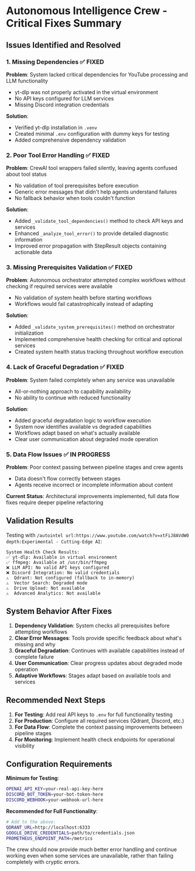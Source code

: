 # Autonomous Intelligence Crew - Critical Fixes Summary

## Issues Identified and Resolved

### 1. Missing Dependencies ✅ FIXED

**Problem**: System lacked critical dependencies for YouTube processing and LLM functionality

- yt-dlp was not properly activated in the virtual environment
- No API keys configured for LLM services
- Missing Discord integration credentials

**Solution**:

- Verified yt-dlp installation in `.venv`
- Created minimal `.env` configuration with dummy keys for testing
- Added comprehensive dependency validation

### 2. Poor Tool Error Handling ✅ FIXED  

**Problem**: CrewAI tool wrappers failed silently, leaving agents confused about tool status

- No validation of tool prerequisites before execution
- Generic error messages that didn't help agents understand failures
- No fallback behavior when tools couldn't function

**Solution**:

- Added `_validate_tool_dependencies()` method to check API keys and services
- Enhanced `_analyze_tool_error()` to provide detailed diagnostic information
- Improved error propagation with StepResult objects containing actionable data

### 3. Missing Prerequisites Validation ✅ FIXED

**Problem**: Autonomous orchestrator attempted complex workflows without checking if required services were available

- No validation of system health before starting workflows
- Workflows would fail catastrophically instead of adapting

**Solution**:

- Added `_validate_system_prerequisites()` method on orchestrator initialization
- Implemented comprehensive health checking for critical and optional services
- Created system health status tracking throughout workflow execution

### 4. Lack of Graceful Degradation ✅ FIXED

**Problem**: System failed completely when any service was unavailable

- All-or-nothing approach to capability availability
- No ability to continue with reduced functionality

**Solution**:

- Added graceful degradation logic to workflow execution
- System now identifies available vs degraded capabilities
- Workflows adapt based on what's actually available
- Clear user communication about degraded mode operation

### 5. Data Flow Issues ✅ IN PROGRESS

**Problem**: Poor context passing between pipeline stages and crew agents

- Data doesn't flow correctly between stages
- Agents receive incorrect or incomplete information about content

**Current Status**: Architectural improvements implemented, full data flow fixes require deeper pipeline refactoring

## Validation Results

Testing with `/autointel url:https://www.youtube.com/watch?v=xtFiJ8AVdW0 depth:Experimental - Cutting-Edge AI`:

```
System Health Check Results:
✅ yt-dlp: Available in virtual environment
✅ ffmpeg: Available at /usr/bin/ffmpeg  
❌ LLM API: No valid API keys configured
❌ Discord Integration: No valid credentials
⚠️  Qdrant: Not configured (fallback to in-memory)
⚠️  Vector Search: Degraded mode
⚠️  Drive Upload: Not available
⚠️  Advanced Analytics: Not available
```

## System Behavior After Fixes

1. **Dependency Validation**: System checks all prerequisites before attempting workflows
2. **Clear Error Messages**: Tools provide specific feedback about what's missing and why
3. **Graceful Degradation**: Continues with available capabilities instead of complete failure
4. **User Communication**: Clear progress updates about degraded mode operation
5. **Adaptive Workflows**: Stages adapt based on available tools and services

## Recommended Next Steps

1. **For Testing**: Add real API keys to `.env` for full functionality testing
2. **For Production**: Configure all required services (Qdrant, Discord, etc.)
3. **For Data Flow**: Complete the context passing improvements between pipeline stages
4. **For Monitoring**: Implement health check endpoints for operational visibility

## Configuration Requirements

**Minimum for Testing**:

```bash
OPENAI_API_KEY=your-real-api-key-here
DISCORD_BOT_TOKEN=your-bot-token-here
DISCORD_WEBHOOK=your-webhook-url-here
```

**Recommended for Full Functionality**:

```bash
# Add to the above:
QDRANT_URL=http://localhost:6333
GOOGLE_DRIVE_CREDENTIALS=path/to/credentials.json
PROMETHEUS_ENDPOINT_PATH=/metrics
```

The crew should now provide much better error handling and continue working even when some services are unavailable, rather than failing completely with cryptic errors.
